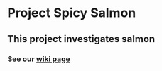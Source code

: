# Project Spicy Salmon
## This project investigates salmon
### See our [wiki page](https://github.com/rklein324/AE-Spicy-Salmon/wiki)
